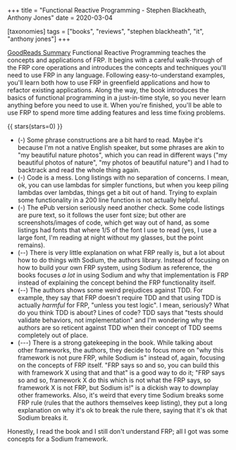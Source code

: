 +++
title = "Functional Reactive Programming -  Stephen Blackheath, Anthony Jones"
date = 2020-03-04

[taxonomies]
tags = ["books", "reviews", "stephen blackheath", "it", "anthony jones"]
+++

[GoodReads Summary](https://www.goodreads.com/book/show/24671986-functional-reactive-programming)
Functional Reactive Programming teaches the concepts and applications of FRP.
It begins with a careful walk-through of the FRP core operations and
introduces the concepts and techniques you'll need to use FRP in any language.
Following easy-to-understand examples, you'll learn both how to use FRP in
greenfield applications and how to refactor existing applications. Along the
way, the book introduces the basics of functional programming in a
just-in-time style, so you never learn anything before you need to use it.
When you're finished, you'll be able to use FRP to spend more time adding
features and less time fixing problems.

<!-- more -->

{{ stars(stars=0) }}

* (-) Some phrase constructions are a bit hard to read. Maybe it's because I'm
	not a native English speaker, but some phrases are akin to "my beautiful
	nature photos", which you can read in different ways ("my beautiful
	photos of nature", "my photos of beautiful nature") and I had to backtrack
	and read the whole thing again.
* (-) Code is a mess. Long listings with no separation of concerns. I mean,
	ok, you can use lambdas for simpler functions, but when you keep piling
	lambdas over lambdas, things get a bit out of hand. Trying to explain
	some functionality in a 200 line function is not actually helpful.
* (-) The ePub version seriously need another check. Some code listings are
	pure text, so it follows the user font size; but other are
	screenshots/images of code, which get way out of hand, as some listings
	had fonts that where 1/5 of the font I use to read (yes, I use a large
	font, I'm reading at night without my glasses, but the point remains).
* (--) There is very little explanation on what FRP really is, but a lot about
	how to do things with Sodium, the authors library. Instead of focusing on
	how to build your own FRP system, using Sodium as reference, the books
	focuses _a lot_ in using Sodium and why that implementation is FRP instead
	of explaining the concept behind the FRP functionality itself.
* (--) The authors shows some weird prejudices against TDD. For example, they
	say that FRP doesn't require TDD and that using TDD is actually _harmful_
	for FRP, "unless you test logic". I mean, seriously? What do you think TDD
	is about? Lines of code? TDD says that "tests should validate behaviors,
	not implementation" and I'm wondering why the authors are so reticent
	against TDD when their concept of TDD seems completely out of place.
* (---) There is a strong gatekeeping in the book. While talking about other
	frameworks, the authors, they decide to focus more on "why this framework
	is not pure FRP, while Sodium is" instead of, again, focusing on the
	concepts of FRP itself. "FRP says so and so, you can build this with
	framework X using that and that" is a good way to do it; "FRP says so and
	so, framework X do this which is not what the FRP says, so framework X is
	not FRP, but Sodium is!" is a dickish way to downplay other frameworks.
	Also, it's weird that every time Sodium breaks some FRP rule (rules that
	the authors themselves keep listing), they put a long explanation on why
	it's ok to break the rule there, saying that it's ok that Sodium breaks
	it.

Honestly, I read the book and I still don't understand FRP; all I got was some
concepts for a Sodium framework.
